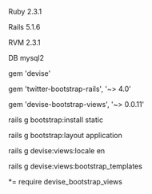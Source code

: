 Ruby 2.3.1

Rails 5.1.6

RVM 2.3.1

DB mysql2

gem 'devise'

gem 'twitter-bootstrap-rails', '~> 4.0'

gem 'devise-bootstrap-views', '~> 0.0.11'

rails g bootstrap:install static

rails g bootstrap:layout application

rails g devise:views:locale en

rails g devise:views:bootstrap_templates

*= require devise_bootstrap_views

